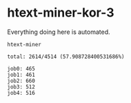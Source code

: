 # htext-miner-kor-3

Everything doing here is automated.

```
htext-miner

total: 2614/4514 (57.908728400531686%)

job0: 465
job1: 461
job2: 660
job3: 512
job4: 516
```